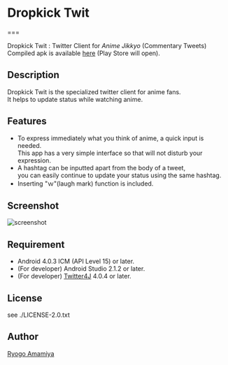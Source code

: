 # Dropkick Twit
===

Dropkick Twit : Twitter Client for *Anime Jikkyo* (Commentary Tweets)  
Compiled apk is available [here](https://play.google.com/store/apps/details?id=tokyo.ryogo.dropkick) (Play Store will open).

## Description

Dropkick Twit is the specialized twitter client for anime fans.  
It helps to update status while watching anime.

## Features

- To express immediately what you think of anime, a quick input is needed.  
  This app has a very simple interface so that will not disturb your expression.
- A hashtag can be inputted apart from the body of a tweet,  
  you can easily continue to update your status using the same hashtag.
- Inserting "ｗ"(laugh mark) function is included.

## Screenshot

![screenshot](http://ryogo.tokyo/dropkick/screenshot01.png)

## Requirement

- Android 4.0.3 ICM (API Level 15) or later.
- (For developer) Android Studio 2.1.2 or later.
- (For developer) [Twitter4J](http://twitter4j.org/ja/) 4.0.4 or later.

## License

see ./LICENSE-2.0.txt

## Author

[Ryogo Amamiya](http://ryogo.tokyo/)
